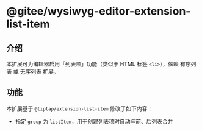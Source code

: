 # @gitee/wysiwyg-editor-extension-list-item

## 介绍

本扩展可为编辑器启用「列表项」功能（类似于 HTML 标签 `<li>`），依赖 有序列表 或 无序列表 扩展。

## 功能

本扩展基于 `@tiptap/extension-list-item` 修改了如下内容：

- 指定 `group` 为 `listItem`，用于创建列表项时自动与前、后列表合并
